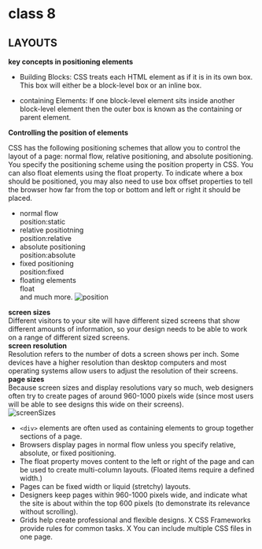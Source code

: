 # class 8
## LAYOUTS

**key concepts in positioning elements**  
- Building Blocks: CSS treats each HTML element as if it is in its own box. This box will either be a block-level box or an inline box.  

- containing Elements: If one block-level element sits inside another block-level element then the outer box is known as the containing or parent element.  

**Controlling the position of elements**  

CSS has the following positioning schemes that allow you to control the layout of a page: normal flow, relative positioning, and absolute positioning. You specify the positioning scheme using the position property in CSS. You can also float elements using the float property. To indicate where a box should be positioned, you may also need to use box offset properties to tell the browser how far from the top or bottom and left or right it should be placed.  
- normal flow  
position:static  
- relative positiotning  
position:relative
- absolute positioning  
position:absolute
- fixed positioning  
position:fixed
- floating elements  
float  
and much more. 
![position](https://cdn.educba.com/academy/wp-content/uploads/2019/12/CSS-Position.jpg)  

**screen sizes**  
Different visitors to your site will have different sized screens that show different amounts of information, so your design needs to be able to work on a range of different sized screens.  
**screen resolution**  
Resolution refers to the number of dots a screen shows per inch. Some devices have a higher resolution than desktop computers and most operating systems allow users to adjust the resolution of their screens.  
**page sizes**  
Because screen sizes and display resolutions vary so much, web designers often try to create pages of around 960-1000 pixels wide (since most users will be able to see designs this wide on their screens).  
![screenSizes](https://www.seobility.net/en/wiki/images/6/6f/Media-Queries.png)

- `<div>` elements are often used as containing elements to group together sections of a page.
- Browsers display pages in normal flow unless you specify relative, absolute, or fixed positioning.
- The float property moves content to the left or right of the page and can be used to create multi-column layouts. (Floated items require a defined width.)
- Pages can be fixed width or liquid (stretchy) layouts.
- Designers keep pages within 960-1000 pixels wide, and indicate what the site is about within the top 600 pixels (to demonstrate its relevance without scrolling).
- Grids help create professional and flexible designs. X CSS Frameworks provide rules for common tasks. X You can include multiple CSS files in one page.
